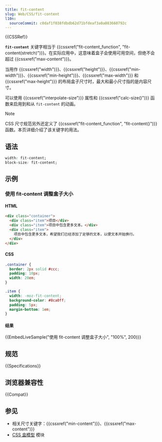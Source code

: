 ```yaml
---
title: fit-content
slug: Web/CSS/fit-content
l10n:
  sourceCommit: c0daf1f038fdbdb62d71bfdeaf3a0a083660792c
---
```


{{CSSRef}}

**`fit-content`** 关键字相当于 {{cssxref("fit-content_function", "fit-content(stretch)")}}。在实际应用中，这意味着盒子会使用可用空间，但绝不会超过 {{cssxref("max-content")}}。

当用作 {{cssxref("width")}}、{{cssxref("height")}}、{{cssxref("min-width")}}、{{cssxref("min-height")}}、{{cssxref("max-width")}} 和 {{cssxref("max-height")}} 的布局盒子尺寸时，最大和最小尺寸指的是内容尺寸。

可以使用 {{cssxref("interpolate-size")}} 属性和 {{cssxref("calc-size()")}} 函数来启用到和从 `fit-content` 的动画。

> [!NOTE]
> CSS 尺寸规范另外还定义了 {{cssxref("fit-content_function", "fit-content()")}} 函数。本页详细介绍了该关键字的用法。

## 语法

```css
width: fit-content;
block-size: fit-content;
```

## 示例

### 使用 fit-content 调整盒子大小

#### HTML

```html
<div class="container">
  <div class="item">项目</div>
  <div class="item">项目中包含更多文本。</div>
  <div class="item">
    项目中包含更多文本，希望我们已经添加了足够的文本，以便文本开始换行。
  </div>
</div>
```

#### CSS

```css
.container {
  border: 2px solid #ccc;
  padding: 10px;
  width: 20em;
}

.item {
  width: -moz-fit-content;
  background-color: #8ca0ff;
  padding: 5px;
  margin-bottom: 1em;
}
```

#### 结果

{{EmbedLiveSample("使用 fit-content 调整盒子大小", "100%", 200)}}

## 规范

{{Specifications}}

## 浏览器兼容性

{{Compat}}

## 参见

- 相关尺寸关键字：{{cssxref("min-content")}}、{{cssxref("max-content")}}
- [CSS 盒模型](/zh-CN/docs/Web/CSS/CSS_box_sizing) 模块

